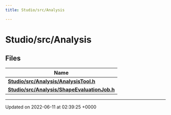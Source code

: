 ```yaml
---
title: Studio/src/Analysis

---
```


# Studio/src/Analysis



## Files

| Name           |
| -------------- |
| **[Studio/src/Analysis/AnalysisTool.h](../Files/AnalysisTool_8h.md#file-analysistool.h)**  |
| **[Studio/src/Analysis/ShapeEvaluationJob.h](../Files/ShapeEvaluationJob_8h.md#file-shapeevaluationjob.h)**  |






-------------------------------

Updated on 2022-06-11 at 02:39:25 +0000
